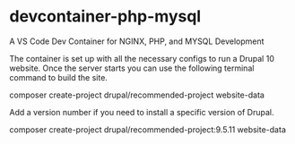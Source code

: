# devcontainer-php-mysql
A VS Code Dev Container for NGINX, PHP, and MYSQL Development

The container is set up with all the necessary configs to run a Drupal 10 website. Once the server starts you can use the following terminal command to build the site.

composer create-project drupal/recommended-project website-data

Add a version number if you need to install a specific version of Drupal.

composer create-project drupal/recommended-project:9.5.11 website-data


